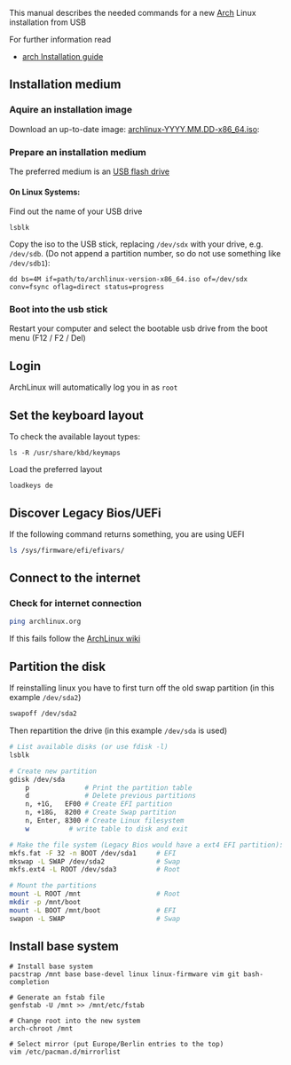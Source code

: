 This manual describes the needed commands for a new [Arch](https://archlinux.org/) Linux installation from USB

For further information read
- [arch Installation guide](https://wiki.archlinux.org/title/Installation_guide)

## Installation medium

### Aquire an installation image

Download an up-to-date image: [archlinux-YYYY.MM.DD-x86_64.iso](https://archlinux.org/download/):

### Prepare an installation medium

The preferred medium is an [USB flash drive](https://wiki.archlinux.org/title/USB_flash_installation_medium)

#### On Linux Systems:

Find out the name of your USB drive
```
lsblk
```

Copy the iso to the USB stick, replacing `/dev/sdx` with your drive, e.g. `/dev/sdb`. (Do not append a partition number, so do not use something like `/dev/sdb1`):
```
dd bs=4M if=path/to/archlinux-version-x86_64.iso of=/dev/sdx conv=fsync oflag=direct status=progress
```

### Boot into the usb stick

Restart your computer and select the bootable usb drive from the boot menu (F12 / F2 / Del)

## Login
ArchLinux will automatically log you in as `root`

## Set the keyboard layout

To check the available layout types:
```
ls -R /usr/share/kbd/keymaps
```
Load the preferred layout
```
loadkeys de
```

## Discover Legacy Bios/UEFi
If the following command returns something, you are using UEFI
```bash
ls /sys/firmware/efi/efivars/
```

## Connect to the internet
### Check for internet connection
```bash
ping archlinux.org
```
If this fails follow the [ArchLinux wiki](https://wiki.archlinux.org/title/Installation_guide#Connect_to_the_internet)

## Partition the disk
If reinstalling linux you have to first turn off the old swap partition (in this example `/dev/sda2`)
```bash
swapoff /dev/sda2
```
Then repartition the drive (in this example `/dev/sda` is used)
```bash
# List available disks (or use fdisk -l)
lsblk

# Create new partition
gdisk /dev/sda
    p              # Print the partition table
    d              # Delete previous partitions
    n, +1G,   EF00 # Create EFI partition
    n, +18G,  8200 # Create Swap partition
    n, Enter, 8300 # Create Linux filesystem
    w          # write table to disk and exit

# Make the file system (Legacy Bios would have a ext4 EFI partition):
mkfs.fat -F 32 -n BOOT /dev/sda1     # EFI
mkswap -L SWAP /dev/sda2             # Swap
mkfs.ext4 -L ROOT /dev/sda3          # Root

# Mount the partitions
mount -L ROOT /mnt                   # Root
mkdir -p /mnt/boot
mount -L BOOT /mnt/boot              # EFI
swapon -L SWAP                       # Swap
```

## Install base system
```
# Install base system
pacstrap /mnt base base-devel linux linux-firmware vim git bash-completion

# Generate an fstab file
genfstab -U /mnt >> /mnt/etc/fstab

# Change root into the new system
arch-chroot /mnt

# Select mirror (put Europe/Berlin entries to the top)
vim /etc/pacman.d/mirrorlist
```